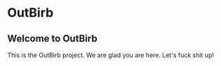 # OutBirb

## Welcome to OutBirb
This is the OutBirb project. We are glad you are here. Let's fuck shit up!